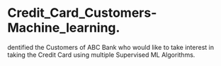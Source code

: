 # Credit_Card_Customers-Machine_learning.
dentified the Customers of ABC Bank who would like to take interest in taking the Credit Card using multiple Supervised ML Algorithms.

